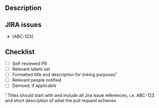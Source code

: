 ## Description

<!-- Description -->

## JIRA issues

* [ABC-123]

## Checklist

- [ ] Self-reviewed PR
- [ ] Relevant labels set
- [ ] Formatted title and description for linking purposes¹
- [ ] Relevant people notified
- [ ] Demoed, if applicable

¹ Titles should start with and include all Jira issue references, i.e. ABC-123 and short description of what the pull request achieves